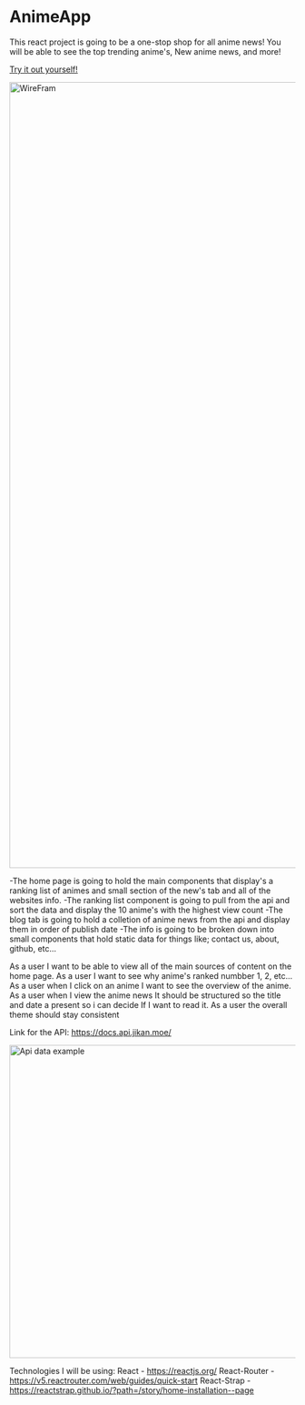 # AnimeApp

This react project is going to be a one-stop shop for all anime news! You will be able to see the top trending anime's, New anime news, and more!

<a href="https://react-anime-app.netlify.app/" target="_blank">Try it out yourself!</a>

<img width="1381" alt="WireFram" src="https://user-images.githubusercontent.com/78934157/150219604-cb4637ee-0066-4ef1-89ef-35de8408de13.png">

-The home page is going to hold the main components that display's a ranking list of animes and small section of the new's tab and all of the websites info.
    -The ranking list component is going to pull from the api and sort the data and display the 10 anime's with the highest view count
    -The blog tab is going to hold a colletion of anime news from the api and display them in order of publish date
    -The info is going to be broken down into small components that hold static data for things like; contact us, about, github, etc...
    
 As a user I want to be able to view all of the main sources of content on the home page.
 As a user I want to see why anime's ranked numbber 1, 2, etc...
 As a user when I click on an anime I want to see the overview of the anime.
 As a user when I view the anime news It should be structured so the title and date a present so i can decide If I want to read it.
 As a user the overall theme should stay consistent

Link for the API: https://docs.api.jikan.moe/

<img width="550" alt="Api data example" src="https://user-images.githubusercontent.com/78934157/150220546-cc9d3ed5-12ba-4720-862c-20a36d85f573.png">

Technologies I will be using:
    React - https://reactjs.org/ 
    React-Router - https://v5.reactrouter.com/web/guides/quick-start 
    React-Strap - https://reactstrap.github.io/?path=/story/home-installation--page 